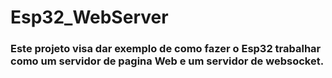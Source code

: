 # Esp32_WebServer
### Este projeto visa dar exemplo de como fazer o Esp32 trabalhar como um servidor de pagina Web e um servidor de websocket.
 
